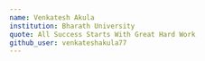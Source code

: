 ```yaml
---
name: Venkatesh Akula
institution: Bharath University
quote: All Success Starts With Great Hard Work
github_user: venkateshakula77
---
```

